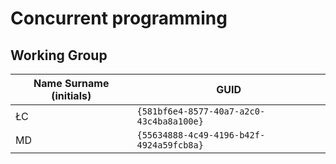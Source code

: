 # Concurrent programming

## Working Group

| Name Surname (initials) | GUID                                     |
| ----------------------- | ---------------------------------------- |
| ŁC                      | `{581bf6e4-8577-40a7-a2c0-43c4ba8a100e}` |
| MD                      | `{55634888-4c49-4196-b42f-4924a59fcb8a}` |
